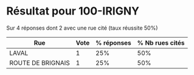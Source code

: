 # Résultat pour 100-IRIGNY

Sur 4 réponses dont 2 avec une rue cité (taux réussite 50%)

| Rue | Vote | % réponses | % Nb rues cités|
|-----|------|------------|----------------|
| LAVAL | 1 | 25% | 50%|
| ROUTE DE BRIGNAIS | 1 | 25% | 50%|

